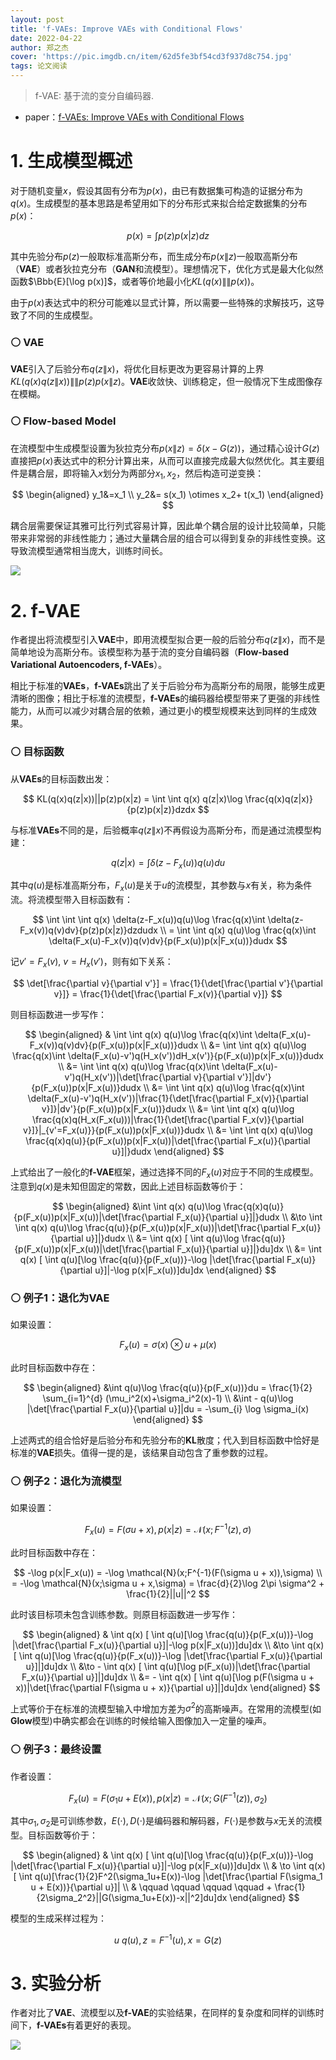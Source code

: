 ```yaml
---
layout: post
title: 'f-VAEs: Improve VAEs with Conditional Flows'
date: 2022-04-22
author: 郑之杰
cover: 'https://pic.imgdb.cn/item/62d5fe3bf54cd3f937d8c754.jpg'
tags: 论文阅读
---
```


> f-VAE: 基于流的变分自编码器.

- paper：[f-VAEs: Improve VAEs with Conditional Flows](https://arxiv.org/abs/1809.05861)

# 1. 生成模型概述

对于随机变量$x$，假设其固有分布为$p(x)$，由已有数据集可构造的证据分布为$q(x)$。生成模型的基本思路是希望用如下的分布形式来拟合给定数据集的分布$p(x)$：

$$ p(x) = \int p(z)p(x|z)dz $$

其中先验分布$p(z)$一般取标准高斯分布，而生成分布$p(x\|z)$一般取高斯分布（**VAE**）或者狄拉克分布（**GAN**和流模型）。理想情况下，优化方式是最大化似然函数$\Bbb{E}[\log p(x)]$，或者等价地最小化$KL(q(x)\|\|p(x))$。

由于$p(x)$表达式中的积分可能难以显式计算，所以需要一些特殊的求解技巧，这导致了不同的生成模型。

### ⚪ VAE

**VAE**引入了后验分布$q(z\|x)$，将优化目标更改为更容易计算的上界$KL(q(x)q(z\|x))\|\|p(z)p(x\|z)$。**VAE**收敛快、训练稳定，但一般情况下生成图像存在模糊。

### ⚪ Flow-based Model

在流模型中生成模型设置为狄拉克分布$p(x\|z) = \delta(x-G(z))$，通过精心设计$G(z)$直接把$p(x)$表达式中的积分计算出来，从而可以直接完成最大似然优化。其主要组件是耦合层，即将输入$x$划分为两部分$x_1,x_2$，然后构造可逆变换：

$$ \begin{aligned} y_1&=x_1 \\ y_2&= s(x_1) \otimes x_2+ t(x_1) \end{aligned} $$

耦合层需要保证其雅可比行列式容易计算，因此单个耦合层的设计比较简单，只能带来非常弱的非线性能力；通过大量耦合层的组合可以得到复杂的非线性变换。这导致流模型通常相当庞大，训练时间长。

![](https://pic.imgdb.cn/item/62d653b6f54cd3f937129999.jpg)

# 2. f-VAE

作者提出将流模型引入**VAE**中，即用流模型拟合更一般的后验分布$q(z\|x)$，而不是简单地设为高斯分布。该模型称为基于流的变分自编码器（**Flow-based Variational Autoencoders, f-VAEs**）。

相比于标准的**VAEs**，**f-VAEs**跳出了关于后验分布为高斯分布的局限，能够生成更清晰的图像；相比于标准的流模型，**f-VAEs**的编码器给模型带来了更强的非线性能力，从而可以减少对耦合层的依赖，通过更小的模型规模来达到同样的生成效果。

### ⚪ 目标函数

从**VAEs**的目标函数出发：

$$  KL(q(x)q(z|x))||p(z)p(x|z) = \int \int q(x) q(z|x)\log \frac{q(x)q(z|x)}{p(z)p(x|z)}dzdx  $$

与标准**VAEs**不同的是，后验概率$q(z\|x)$不再假设为高斯分布，而是通过流模型构建：

$$ q(z|x) = \int \delta(z-F_x(u))q(u)du $$

其中$q(u)$是标准高斯分布，$F_x(u)$是关于$u$的流模型，其参数与$x$有关，称为条件流。将流模型带入目标函数有：

$$  \int \int \int  q(x) \delta(z-F_x(u))q(u)\log \frac{q(x)\int \delta(z-F_x(v))q(v)dv}{p(z)p(x|z)}dzdudx \\ = \int \int   q(x) q(u)\log \frac{q(x)\int \delta(F_x(u)-F_x(v))q(v)dv}{p(F_x(u))p(x|F_x(u))}dudx   $$

记$v'=F_x(v)$, $v=H_x(v')$，则有如下关系：

$$ \det[\frac{\partial v}{\partial v'}] = \frac{1}{\det[\frac{\partial v'}{\partial v}]} = \frac{1}{\det[\frac{\partial F_x(v)}{\partial v}]} $$

则目标函数进一步写作：

$$  \begin{aligned} & \int \int   q(x) q(u)\log \frac{q(x)\int \delta(F_x(u)-F_x(v))q(v)dv}{p(F_x(u))p(x|F_x(u))}dudx \\ &=  \int \int   q(x) q(u)\log \frac{q(x)\int \delta(F_x(u)-v')q(H_x(v'))dH_x(v')}{p(F_x(u))p(x|F_x(u))}dudx \\ &=  \int \int   q(x) q(u)\log \frac{q(x)\int \delta(F_x(u)-v')q(H_x(v'))|\det[\frac{\partial v}{\partial v'}]|dv'}{p(F_x(u))p(x|F_x(u))}dudx \\ &=  \int \int   q(x) q(u)\log \frac{q(x)\int \delta(F_x(u)-v')q(H_x(v'))|\frac{1}{\det[\frac{\partial F_x(v)}{\partial v}]}|dv'}{p(F_x(u))p(x|F_x(u))}dudx \\ &=  \int \int   q(x) q(u)\log \frac{q(x)q(H_x(F_x(u)))|\frac{1}{\det[\frac{\partial F_x(v)}{\partial v}]}|_{v'=F_x(u)}}{p(F_x(u))p(x|F_x(u))}dudx \\ &=  \int \int   q(x) q(u)\log \frac{q(x)q(u)}{p(F_x(u))p(x|F_x(u))|\det[\frac{\partial F_x(u)}{\partial u}]|}dudx \end{aligned}  $$

上式给出了一般化的**f-VAE**框架，通过选择不同的$F_x(u)$对应于不同的生成模型。注意到$q(x)$是未知但固定的常数，因此上述目标函数等价于：

$$  \begin{aligned}  &\int \int   q(x) q(u)\log \frac{q(x)q(u)}{p(F_x(u))p(x|F_x(u))|\det[\frac{\partial F_x(u)}{\partial u}]|}dudx \\ &\to \int \int   q(x) q(u)\log \frac{q(u)}{p(F_x(u))p(x|F_x(u))|\det[\frac{\partial F_x(u)}{\partial u}]|}dudx \\ &= \int q(x) [ \int  q(u)\log \frac{q(u)}{p(F_x(u))p(x|F_x(u))|\det[\frac{\partial F_x(u)}{\partial u}]|}du]dx \\ &= \int q(x) [ \int  q(u)[\log \frac{q(u)}{p(F_x(u))}-\log |\det[\frac{\partial F_x(u)}{\partial u}]|-\log p(x|F_x(u))]du]dx \end{aligned}  $$

### ⚪ 例子1：退化为VAE

如果设置：

$$ F_x(u) = \sigma(x) \otimes u +\mu(x) $$

此时目标函数中存在：

$$ \begin{aligned} &\int  q(u)\log \frac{q(u)}{p(F_x(u))}du = \frac{1}{2} \sum_{i=1}^{d} (\mu_i^2(x)+\sigma_i^2(x)-1) \\ &\int - q(u)\log |\det[\frac{\partial F_x(u)}{\partial u}]|du = -\sum_{i} \log \sigma_i(x) \end{aligned} $$

上述两式的组合恰好是后验分布和先验分布的**KL**散度；代入到目标函数中恰好是标准的**VAE**损失。值得一提的是，该结果自动包含了重参数的过程。

### ⚪ 例子2：退化为流模型

如果设置：

$$ F_x(u) = F(\sigma u + x), p(x|z) = \mathcal{N}(x;F^{-1}(z),\sigma) $$

此时目标函数中存在：

$$ -\log p(x|F_x(u)) = -\log \mathcal{N}(x;F^{-1}(F(\sigma u + x)),\sigma) \\ = -\log \mathcal{N}(x;\sigma u + x,\sigma) = \frac{d}{2}\log 2\pi \sigma^2 + \frac{1}{2}||u||^2 $$

此时该目标项未包含训练参数。则原目标函数进一步写作：

$$  \begin{aligned} & \int q(x) [ \int  q(u)[\log \frac{q(u)}{p(F_x(u))}-\log |\det[\frac{\partial F_x(u)}{\partial u}]|-\log p(x|F_x(u))]du]dx  \\ &\to \int q(x) [ \int  q(u)[\log \frac{q(u)}{p(F_x(u))}-\log |\det[\frac{\partial F_x(u)}{\partial u}]|]du]dx  \\ &\to - \int q(x) [ \int  q(u)[\log p(F_x(u))|\det[\frac{\partial F_x(u)}{\partial u}]|]du]dx \\ &= - \int q(x) [ \int  q(u)[\log p(F(\sigma u + x))|\det[\frac{\partial F(\sigma u + x)}{\partial u}]|]du]dx \end{aligned}  $$

上式等价于在标准的流模型输入中增加方差为$σ^2$的高斯噪声。在常用的流模型(如**Glow**模型)中确实都会在训练的时候给输入图像加入一定量的噪声。

### ⚪ 例子3：最终设置

作者设置：

$$ F_x(u) = F(\sigma_1 u + E(x)), p(x|z) = \mathcal{N}(x;G(F^{-1}(z)),\sigma_2) $$

其中$\sigma_1,\sigma_2$是可训练参数，$E(\cdot),D(\cdot)$是编码器和解码器，$F(\cdot)$是参数与$x$无关的流模型。目标函数等价于：

$$  \begin{aligned}  & \int q(x) [ \int  q(u)[\log \frac{q(u)}{p(F_x(u))}-\log |\det[\frac{\partial F_x(u)}{\partial u}]|-\log p(x|F_x(u))]du]dx \\ & \to \int q(x) [ \int  q(u)[\frac{1}{2}F^2(\sigma_1u+E(x))-\log |\det[\frac{\partial F(\sigma_1 u + E(x))}{\partial u}]| \\ & \qquad \qquad \qquad \qquad + \frac{1}{2\sigma_2^2}||G(\sigma_1u+E(x))-x||^2]du]dx \end{aligned}  $$

模型的生成采样过程为：

$$ u \text{~} q(u), z = F^{-1}(u) , x=G(z) $$

# 3. 实验分析

作者对比了**VAE**、流模型以及**f-VAE**的实验结果，在同样的复杂度和同样的训练时间下，**f-VAEs**有着更好的表现。

![](https://pic.imgdb.cn/item/62d6538cf54cd3f93711da8e.jpg)